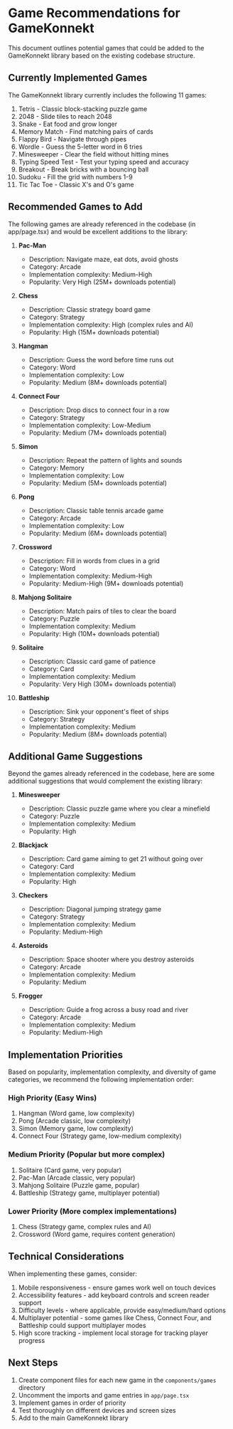# Game Recommendations for GameKonnekt

This document outlines potential games that could be added to the GameKonnekt library based on the existing codebase structure.

## Currently Implemented Games

The GameKonnekt library currently includes the following 11 games:

1. Tetris - Classic block-stacking puzzle game
2. 2048 - Slide tiles to reach 2048
3. Snake - Eat food and grow longer
4. Memory Match - Find matching pairs of cards
5. Flappy Bird - Navigate through pipes
6. Wordle - Guess the 5-letter word in 6 tries
7. Minesweeper - Clear the field without hitting mines
8. Typing Speed Test - Test your typing speed and accuracy
9. Breakout - Break bricks with a bouncing ball
10. Sudoku - Fill the grid with numbers 1-9
11. Tic Tac Toe - Classic X's and O's game

## Recommended Games to Add

The following games are already referenced in the codebase (in app/page.tsx) and would be excellent additions to the library:

1. **Pac-Man**
   - Description: Navigate maze, eat dots, avoid ghosts
   - Category: Arcade
   - Implementation complexity: Medium-High
   - Popularity: Very High (25M+ downloads potential)

2. **Chess**
   - Description: Classic strategy board game
   - Category: Strategy
   - Implementation complexity: High (complex rules and AI)
   - Popularity: High (15M+ downloads potential)

3. **Hangman**
   - Description: Guess the word before time runs out
   - Category: Word
   - Implementation complexity: Low
   - Popularity: Medium (8M+ downloads potential)

4. **Connect Four**
   - Description: Drop discs to connect four in a row
   - Category: Strategy
   - Implementation complexity: Low-Medium
   - Popularity: Medium (7M+ downloads potential)

5. **Simon**
   - Description: Repeat the pattern of lights and sounds
   - Category: Memory
   - Implementation complexity: Low
   - Popularity: Medium (5M+ downloads potential)

6. **Pong**
   - Description: Classic table tennis arcade game
   - Category: Arcade
   - Implementation complexity: Low
   - Popularity: Medium (6M+ downloads potential)

7. **Crossword**
   - Description: Fill in words from clues in a grid
   - Category: Word
   - Implementation complexity: Medium-High
   - Popularity: Medium-High (9M+ downloads potential)

8. **Mahjong Solitaire**
   - Description: Match pairs of tiles to clear the board
   - Category: Puzzle
   - Implementation complexity: Medium
   - Popularity: High (10M+ downloads potential)

9. **Solitaire**
   - Description: Classic card game of patience
   - Category: Card
   - Implementation complexity: Medium
   - Popularity: Very High (30M+ downloads potential)

10. **Battleship**
    - Description: Sink your opponent's fleet of ships
    - Category: Strategy
    - Implementation complexity: Medium
    - Popularity: Medium (8M+ downloads potential)

## Additional Game Suggestions

Beyond the games already referenced in the codebase, here are some additional suggestions that would complement the existing library:

1. **Minesweeper**
   - Description: Classic puzzle game where you clear a minefield
   - Category: Puzzle
   - Implementation complexity: Medium
   - Popularity: High

2. **Blackjack**
   - Description: Card game aiming to get 21 without going over
   - Category: Card
   - Implementation complexity: Medium
   - Popularity: High

3. **Checkers**
   - Description: Diagonal jumping strategy game
   - Category: Strategy
   - Implementation complexity: Medium
   - Popularity: Medium-High

4. **Asteroids**
   - Description: Space shooter where you destroy asteroids
   - Category: Arcade
   - Implementation complexity: Medium
   - Popularity: Medium

5. **Frogger**
   - Description: Guide a frog across a busy road and river
   - Category: Arcade
   - Implementation complexity: Medium
   - Popularity: Medium-High

## Implementation Priorities

Based on popularity, implementation complexity, and diversity of game categories, we recommend the following implementation order:

### High Priority (Easy Wins)
1. Hangman (Word game, low complexity)
2. Pong (Arcade classic, low complexity)
3. Simon (Memory game, low complexity)
4. Connect Four (Strategy game, low-medium complexity)

### Medium Priority (Popular but more complex)
1. Solitaire (Card game, very popular)
2. Pac-Man (Arcade classic, very popular)
3. Mahjong Solitaire (Puzzle game, popular)
4. Battleship (Strategy game, multiplayer potential)

### Lower Priority (More complex implementations)
1. Chess (Strategy game, complex rules and AI)
2. Crossword (Word game, requires content generation)

## Technical Considerations

When implementing these games, consider:

1. Mobile responsiveness - ensure games work well on touch devices
2. Accessibility features - add keyboard controls and screen reader support
3. Difficulty levels - where applicable, provide easy/medium/hard options
4. Multiplayer potential - some games like Chess, Connect Four, and Battleship could support multiplayer modes
5. High score tracking - implement local storage for tracking player progress

## Next Steps

1. Create component files for each new game in the `components/games` directory
2. Uncomment the imports and game entries in `app/page.tsx`
3. Implement games in order of priority
4. Test thoroughly on different devices and screen sizes
5. Add to the main GameKonnekt library
